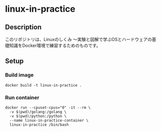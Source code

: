 # linux-in-practice
## Description
このリポジトリは、Linuxのしくみ ～実験と図解で学ぶOSとハードウェアの基礎知識をDocker環境で練習するためのものです。

## Setup
### Build image
```shell
docker build -t linux-in-practice .
```

### Run container
```shell
docker run --cpuset-cpus="0" -it --rm \
  -v $(pwd)/golang:/golang \
  -v $(pwd)/python:/python \
  --name linux-in-practice-container \
  linux-in-practice /bin/bash
```
